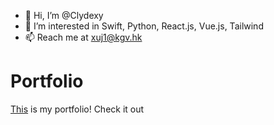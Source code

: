 - 👋 Hi, I’m @Clydexy
- 👀 I’m interested in Swift, Python, React.js, Vue.js, Tailwind
- 📫 Reach me at xuj1@kgv.hk

# Portfolio

[This](www.erikxu.me) is my portfolio! Check it out

<!---
Clydexy/Clydexy is a ✨ special ✨ repository because its `README.md` (this file) appears on your GitHub profile.
You can click the Preview link to take a look at your changes.
--->
